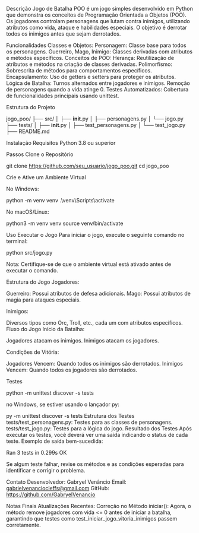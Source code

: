 Descrição
Jogo de Batalha POO é um jogo simples desenvolvido em Python que demonstra os conceitos de Programação Orientada a Objetos (POO). Os jogadores controlam personagens que lutam contra inimigos, utilizando atributos como vida, ataque e habilidades especiais. O objetivo é derrotar todos os inimigos antes que sejam derrotados.

Funcionalidades
Classes e Objetos:
Personagem: Classe base para todos os personagens.
Guerreiro, Mago, Inimigo: Classes derivadas com atributos e métodos específicos.
Conceitos de POO:
Herança: Reutilização de atributos e métodos na criação de classes derivadas.
Polimorfismo: Sobrescrita de métodos para comportamentos específicos.
Encapsulamento: Uso de getters e setters para proteger os atributos.
Lógica de Batalha:
Turnos alternados entre jogadores e inimigos.
Remoção de personagens quando a vida atinge 0.
Testes Automatizados:
Cobertura de funcionalidades principais usando unittest.

Estrutura do Projeto

jogo_poo/
├── src/
│   ├── __init__.py
│   ├── personagens.py
│   └── jogo.py
├── tests/
│   ├── __init__.py
│   ├── test_personagens.py
│   └── test_jogo.py
├── README.md

Instalação
Requisitos
Python 3.8 ou superior

Passos
Clone o Repositório

git clone https://github.com/seu_usuario/jogo_poo.git
cd jogo_poo

Crie e Ative um Ambiente Virtual

No Windows:

python -m venv venv
.\venv\Scripts\activate

No macOS/Linux:

python3 -m venv venv
source venv/bin/activate

Uso
Executar o Jogo
Para iniciar o jogo, execute o seguinte comando no terminal:

python src/jogo.py

Nota: Certifique-se de que o ambiente virtual está ativado antes de executar o comando.

Estrutura do Jogo
Jogadores:

Guerreiro: Possui atributos de defesa adicionais.
Mago: Possui atributos de magia para ataques especiais.

Inimigos:

Diversos tipos como Orc, Troll, etc., cada um com atributos específicos.
Fluxo do Jogo
Início da Batalha:

Jogadores atacam os inimigos.
Inimigos atacam os jogadores.

Condições de Vitória:

Jogadores Vencem: Quando todos os inimigos são derrotados.
Inimigos Vencem: Quando todos os jogadores são derrotados.

Testes

python -m unittest discover -s tests

no Windows, se estiver usando o lançador py:

py -m unittest discover -s tests
Estrutura dos Testes
tests/test_personagens.py: Testes para as classes de personagens.
tests/test_jogo.py: Testes para a lógica do jogo.
Resultado dos Testes
Após executar os testes, você deverá ver uma saída indicando o status de cada teste. Exemplo de saída bem-sucedida:


Ran 3 tests in 0.299s
OK

Se algum teste falhar, revise os métodos e as condições esperadas para identificar e corrigir o problema.

Contato
Desenvolvedor: Gabryel Venâncio
Email: gabrielvenanciocleffs@gmail.com
GitHub: https://github.com/GabryelVenancio

Notas Finais
Atualizações Recentes:
Correção no Método iniciar(): Agora, o método remove jogadores com vida <= 0 antes de iniciar a batalha, garantindo que testes como test_iniciar_jogo_vitoria_inimigos passem corretamente.